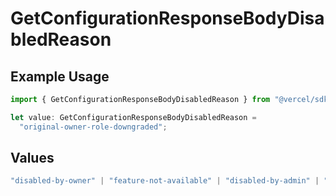 # GetConfigurationResponseBodyDisabledReason

## Example Usage

```typescript
import { GetConfigurationResponseBodyDisabledReason } from "@vercel/sdk/models/getconfigurationop.js";

let value: GetConfigurationResponseBodyDisabledReason =
  "original-owner-role-downgraded";
```

## Values

```typescript
"disabled-by-owner" | "feature-not-available" | "disabled-by-admin" | "original-owner-left-the-team" | "account-plan-downgrade" | "original-owner-role-downgraded"
```